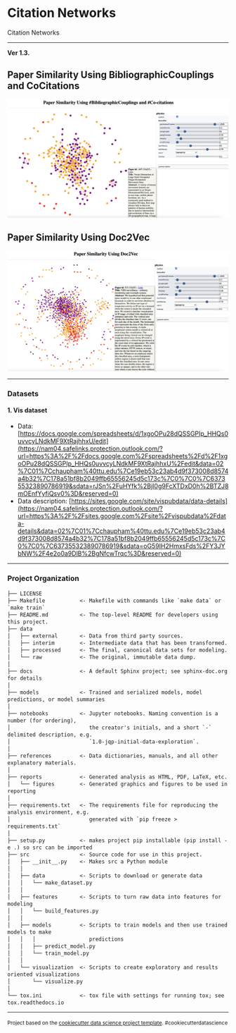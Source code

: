 Citation Networks
==============================

Citation Networks

--------

**Ver 1.3.** 

## Paper Similarity Using BibliographicCouplings and CoCitations


![image](https://github.com/iDataVisualizationLab/C/blob/master/citation_networks/reports/figures/ref_similarity/networks/Paper%20Similarity%20Using%20BibliographicCouplings%20and%20CoCitations.png)



## Paper Similarity Using Doc2Vec

![image](https://github.com/iDataVisualizationLab/C/blob/master/citation_networks/reports/figures/doc2vec_similarity/networks/Paper%20Similarity%20Using%20Doc2Vec.png)






------------
### Datasets
#### 1. Vis dataset
- Data: [https://docs.google.com/spreadsheets/d/1xgoOPu28dQSSGPIp_HHQs0uvvcyLNdkMF9XtRajhhxU/edit](https://nam04.safelinks.protection.outlook.com/?url=https%3A%2F%2Fdocs.google.com%2Fspreadsheets%2Fd%2F1xgoOPu28dQSSGPIp_HHQs0uvvcyLNdkMF9XtRajhhxU%2Fedit&data=02%7C01%7Cchaupham%40ttu.edu%7Ce19eb53c23ab4d9f373008d8574a4b32%7C178a51bf8b2049ffb65556245d5c173c%7C0%7C0%7C637355323890786919&sdata=rJSn%2FuHYfk%2BjI0g9FcXTDxD0h%2BTZJ8mOEnfYyfiQsv0%3D&reserved=0)
- Data description: [https://sites.google.com/site/vispubdata/data-details](https://nam04.safelinks.protection.outlook.com/?url=https%3A%2F%2Fsites.google.com%2Fsite%2Fvispubdata%2Fdata-details&data=02%7C01%7Cchaupham%40ttu.edu%7Ce19eb53c23ab4d9f373008d8574a4b32%7C178a51bf8b2049ffb65556245d5c173c%7C0%7C0%7C637355323890786919&sdata=oG59IH2HmxsFds%2FY3JYbNW%2F4e2o0a9DlB%2BgNfcwTrqc%3D&reserved=0)

------------
### Project Organization

    ├── LICENSE
    ├── Makefile           <- Makefile with commands like `make data` or `make train`
    ├── README.md          <- The top-level README for developers using this project.
    ├── data
    │   ├── external       <- Data from third party sources.
    │   ├── interim        <- Intermediate data that has been transformed.
    │   ├── processed      <- The final, canonical data sets for modeling.
    │   └── raw            <- The original, immutable data dump.
    │
    ├── docs               <- A default Sphinx project; see sphinx-doc.org for details
    │
    ├── models             <- Trained and serialized models, model predictions, or model summaries
    │
    ├── notebooks          <- Jupyter notebooks. Naming convention is a number (for ordering),
    │                         the creator's initials, and a short `-` delimited description, e.g.
    │                         `1.0-jqp-initial-data-exploration`.
    │
    ├── references         <- Data dictionaries, manuals, and all other explanatory materials.
    │
    ├── reports            <- Generated analysis as HTML, PDF, LaTeX, etc.
    │   └── figures        <- Generated graphics and figures to be used in reporting
    │
    ├── requirements.txt   <- The requirements file for reproducing the analysis environment, e.g.
    │                         generated with `pip freeze > requirements.txt`
    │
    ├── setup.py           <- makes project pip installable (pip install -e .) so src can be imported
    ├── src                <- Source code for use in this project.
    │   ├── __init__.py    <- Makes src a Python module
    │   │
    │   ├── data           <- Scripts to download or generate data
    │   │   └── make_dataset.py
    │   │
    │   ├── features       <- Scripts to turn raw data into features for modeling
    │   │   └── build_features.py
    │   │
    │   ├── models         <- Scripts to train models and then use trained models to make
    │   │   │                 predictions
    │   │   ├── predict_model.py
    │   │   └── train_model.py
    │   │
    │   └── visualization  <- Scripts to create exploratory and results oriented visualizations
    │       └── visualize.py
    │
    └── tox.ini            <- tox file with settings for running tox; see tox.readthedocs.io


--------

<p><small>Project based on the <a target="_blank" href="https://drivendata.github.io/cookiecutter-data-science/">cookiecutter data science project template</a>. #cookiecutterdatascience</small></p>
